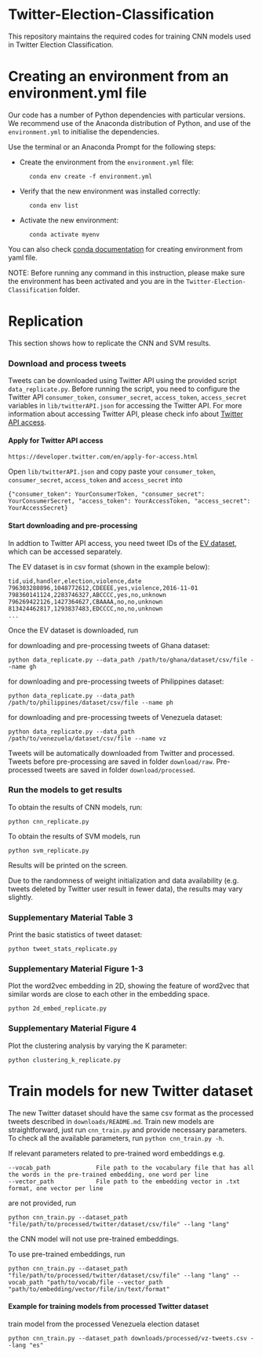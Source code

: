 # Twitter-Election-Classification

This repository maintains the required codes for training CNN models used in Twitter Election Classification.

# Creating an environment from an environment.yml file

Our code has a number of Python dependencies with particular versions. We recommend use of the Anaconda distribution of Python, and use of the ``environment.yml`` to initialise the dependencies. 

Use the terminal or an Anaconda Prompt for the following steps:

- Create the environment from the ``environment.yml`` file:
```
      conda env create -f environment.yml
```

- Verify that the new environment was installed correctly:
```
      conda env list
```

- Activate the new environment: 
```
      conda activate myenv
```

You can also check [conda documentation](https://docs.conda.io/projects/conda/en/latest/user-guide/tasks/manage-environments.html#creating-an-environment-from-an-environment-yml-file) for creating environment from yaml file.

NOTE: Before running any command in this instruction, please make sure the environment has been activated and you are in the ```Twitter-Election-Classification``` folder.

# Replication
This section shows how to replicate the CNN and SVM results. 

### Download and process tweets
Tweets can be downloaded using Twitter API using the provided script ``data_replicate.py``. Before running the script, you need to configure the Twitter API ``consumer_token``, ``consumer_secret``, ``access_token``, ``access_secret`` variables in ```lib/twitterAPI.json``` for accessing the Twitter API.
For more information about accessing Twitter API, please check info about [Twitter API access](https://developer.twitter.com/en/apply-for-access.html). 

#### Apply for Twitter API access

```
https://developer.twitter.com/en/apply-for-access.html
```
Open ```lib/twitterAPI.json``` and copy paste your ```consumer_token```, ```consumer_secret```, ```access_token``` and ```access_secret``` into
```
{"consumer_token": YourConsumerToken, "consumer_secret": YourConsumerSecret, "access_token": YourAccessToken, "access_secret": YourAccessSecret}
```

#### Start downloading and pre-processing

In addtion to Twitter API access, you need tweet IDs of the [EV dataset](http://researchdata.gla.ac.uk/564/), which can be accessed separately. 

The EV dataset is in csv format (shown in the example below):
```
tid,uid,handler,election,violence,date
796303280896,1048772612,CDEEEE,yes,violence,2016-11-01
798360141124,2283746327,ABCCCC,yes,no,unknown
796269422126,1427364627,CBAAAA,no,no,unknown
813424462817,1293837483,EDCCCC,no,no,unknown
...
```

Once the EV dataset is downloaded, run

for downloading and pre-processing tweets of Ghana dataset:
```
python data_replicate.py --data_path /path/to/ghana/dataset/csv/file --name gh
```
for downloading and pre-processing tweets of Philippines dataset:
```
python data_replicate.py --data_path /path/to/philippines/dataset/csv/file --name ph
```
for downloading and pre-processing tweets of Venezuela dataset:
```
python data_replicate.py --data_path /path/to/venezuela/dataset/csv/file --name vz
```
Tweets will be automatically downloaded from Twitter and processed. 
Tweets before pre-processing are saved in folder ```download/raw```.
Pre-processed tweets are saved in folder ```download/processed```.

### Run the models to get results
To obtain the results of CNN models, run:
```
python cnn_replicate.py
``` 

To obtain the results of SVM models, run
```
python svm_replicate.py
```
Results will be printed on the screen.

Due to the randomness of weight initialization and data availability (e.g. tweets deleted by Twitter user result in fewer data), the results may vary slightly.

### Supplementary Material Table 3
Print the basic statistics of tweet dataset:
```
python tweet_stats_replicate.py 
```

### Supplementary Material Figure 1-3
Plot the word2vec embedding in 2D, showing the feature of word2vec that similar words are close to each other in the embedding space.
```
python 2d_embed_replicate.py 
```

### Supplementary Material Figure 4
Plot the clustering analysis by varying the K parameter:
```
python clustering_k_replicate.py 
```

# Train models for new Twitter dataset
The new Twitter dataset should have the same csv format as the processed tweets described in ``downloads/README.md``. Train new models are straightforward, just run ``` cnn_train.py ``` and provide necessary parameters. 
To check all the available parameters, run ```python cnn_train.py -h```.

If relevant parameters related to pre-trained word embeddings
 e.g.
 ```
 --vocab_path             File path to the vocabulary file that has all the words in the pre-trained embedding, one word per line
 --vector_path            File path to the embedding vector in .txt format, one vector per line
 ```
are not provided, run
```
python cnn_train.py --dataset_path "file/path/to/processed/twitter/dataset/csv/file" --lang "lang"
```
the CNN model will not use pre-trained embeddings.

To use pre-trained embeddings, run
```
python cnn_train.py --dataset_path "file/path/to/processed/twitter/dataset/csv/file" --lang "lang" --vocab_path "path/to/vocab/file --vector_path "path/to/embedding/vector/file/in/text/format"
```

#### Example for training models from processed Twitter dataset
train model from the processed Venezuela election dataset
```
python cnn_train.py --dataset_path downloads/processed/vz-tweets.csv --lang "es"
```

 
